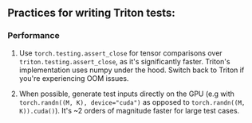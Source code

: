 ## Practices for writing Triton tests:

### Performance

1. Use `torch.testing.assert_close` for tensor comparisons over `triton.testing.assert_close`, as it's significantly faster.
Triton's implementation uses numpy under the hood. Switch back to Triton if you're experiencing OOM issues.

2. When possible, generate test inputs directly on the GPU (e.g with `torch.randn((M, K), device="cuda")` as opposed to `torch.randn((M, K)).cuda()`).
It's ~2 orders of magnitude faster for large test cases.
